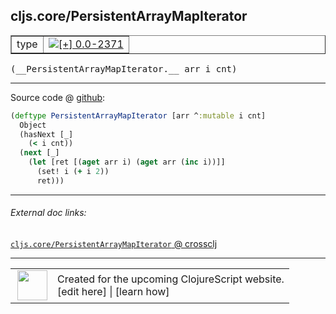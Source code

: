## cljs.core/PersistentArrayMapIterator



 <table border="1">
<tr>
<td>type</td>
<td><a href="https://github.com/cljsinfo/cljs-api-docs/tree/0.0-2371"><img valign="middle" alt="[+] 0.0-2371" title="Added in 0.0-2371" src="https://img.shields.io/badge/+-0.0--2371-lightgrey.svg"></a> </td>
</tr>
</table>


 <samp>
(__PersistentArrayMapIterator.__ arr i cnt)<br>
</samp>

---







Source code @ [github](https://github.com/clojure/clojurescript/blob/r3255/src/main/cljs/cljs/core.cljs#L5638-L5645):

```clj
(deftype PersistentArrayMapIterator [arr ^:mutable i cnt]
  Object
  (hasNext [_]
    (< i cnt))
  (next [_]
    (let [ret [(aget arr i) (aget arr (inc i))]]
      (set! i (+ i 2))
      ret)))
```

<!--
Repo - tag - source tree - lines:

 <pre>
clojurescript @ r3255
└── src
    └── main
        └── cljs
            └── cljs
                └── <ins>[core.cljs:5638-5645](https://github.com/clojure/clojurescript/blob/r3255/src/main/cljs/cljs/core.cljs#L5638-L5645)</ins>
</pre>

-->

---



###### External doc links:

[`cljs.core/PersistentArrayMapIterator` @ crossclj](http://crossclj.info/fun/cljs.core.cljs/PersistentArrayMapIterator.html)<br>

---

 <table>
<tr><td>
<img valign="middle" align="right" width="48px" src="http://i.imgur.com/Hi20huC.png">
</td><td>
Created for the upcoming ClojureScript website.<br>
[edit here] | [learn how]
</td></tr></table>

[edit here]:https://github.com/cljsinfo/cljs-api-docs/blob/master/cljsdoc/cljs.core_PersistentArrayMapIterator.cljsdoc
[learn how]:https://github.com/cljsinfo/cljs-api-docs/wiki/cljsdoc-files

<!--

This information was too distracting to show to readers, but I'll leave it
commented here since it is helpful to:

- pretty-print the data used to generate this document
- and show how to retrieve that data



The API data for this symbol:

```clj
{:ns "cljs.core",
 :name "PersistentArrayMapIterator",
 :type "type",
 :signature ["[arr i cnt]"],
 :source {:code "(deftype PersistentArrayMapIterator [arr ^:mutable i cnt]\n  Object\n  (hasNext [_]\n    (< i cnt))\n  (next [_]\n    (let [ret [(aget arr i) (aget arr (inc i))]]\n      (set! i (+ i 2))\n      ret)))",
          :title "Source code",
          :repo "clojurescript",
          :tag "r3255",
          :filename "src/main/cljs/cljs/core.cljs",
          :lines [5638 5645]},
 :full-name "cljs.core/PersistentArrayMapIterator",
 :full-name-encode "cljs.core_PersistentArrayMapIterator",
 :history [["+" "0.0-2371"]]}

```

Retrieve the API data for this symbol:

```clj
;; from Clojure REPL
(require '[clojure.edn :as edn])
(-> (slurp "https://raw.githubusercontent.com/cljsinfo/cljs-api-docs/catalog/cljs-api.edn")
    (edn/read-string)
    (get-in [:symbols "cljs.core/PersistentArrayMapIterator"]))
```

-->
